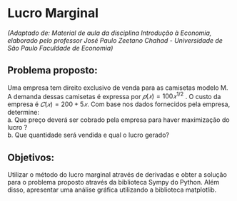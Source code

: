 # Lucro Marginal
_(Adaptado de: Material de aula da disciplina Introdução à Economia, elaborado pelo professor José Paulo Zeetano Chahad - Universidade de São Paulo
Faculdade de Economia)_


## Problema proposto:
Uma empresa tem direito exclusivo de venda para as camisetas modelo M. A demanda dessas camisetas é expressa por  $𝑝(𝑥)=100𝑥^{1/2}$ . O custo da empresa é $𝐶(𝑥)=200+5𝑥$.
Com base nos dados fornecidos pela empresa, determine:\
a. Que preço deverá ser cobrado pela empresa para haver maximização do lucro ?\
b. Que quantidade será vendida e qual o lucro gerado?

## Objetivos: 
Utilizar o método do lucro marginal através de derivadas e obter a solução para o problema proposto através da biblioteca Sympy do Python. Além disso, apresentar uma análise gráfica utilizando a biblioteca matplotlib.
